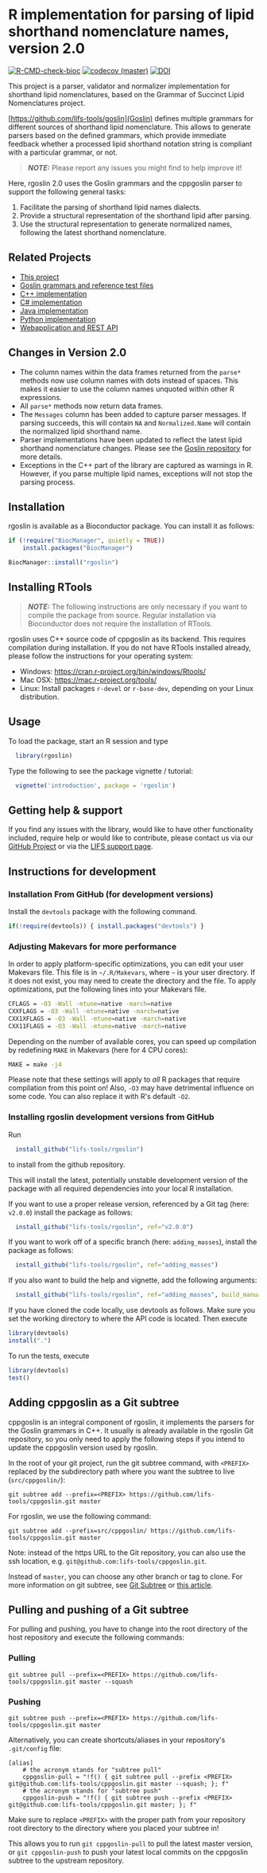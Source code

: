 # R implementation for parsing of lipid shorthand nomenclature names, version 2.0
[![R-CMD-check-bioc](https://github.com/lifs-tools/rgoslin/actions/workflows/check-bioc.yaml/badge.svg)](https://github.com/lifs-tools/rgoslin/actions/workflows/check-bioc.yaml)
[![codecov (master)](https://codecov.io/gh/lifs-tools/rgoslin/branch/master/graph/badge.svg)](https://codecov.io/gh/lifs-tools/rgoslin)
[![DOI](https://zenodo.org/badge/DOI/10.5281/zenodo.6451276.svg)](https://doi.org/10.5281/zenodo.6451276)

This project is a parser, validator and normalizer implementation for shorthand lipid nomenclatures, based on the Grammar of Succinct Lipid Nomenclatures project.

[https://github.com/lifs-tools/goslin](Goslin) defines multiple grammars for different sources of shorthand lipid nomenclature. This allows to generate parsers based on the defined grammars, which provide immediate feedback whether a processed lipid shorthand notation string is compliant with a particular grammar, or not.

> **_NOTE:_**  Please report any issues you might find to help improve it!

Here, rgoslin 2.0 uses the Goslin grammars and the cppgoslin parser to support the following general tasks:

1. Facilitate the parsing of shorthand lipid names dialects.
2. Provide a structural representation of the shorthand lipid after parsing.
3. Use the structural representation to generate normalized names, following the latest shorthand nomenclature.

## Related Projects

- [This project](https://github.com/lifs-tools/rgoslin)
- [Goslin grammars and reference test files](https://github.com/lifs-tools/goslin)
- [C++ implementation](https://github.com/lifs-tools/cppgoslin)
- [C# implementation](https://github.com/lifs-tools/csgoslin)
- [Java implementation](https://github.com/lifs-tools/jgoslin)
- [Python implementation](https://github.com/lifs-tools/pygoslin)
- [Webapplication and REST API](https://github.com/lifs-tools/goslin-webapp)

## Changes in Version 2.0

- The column names within the data frames returned from the `parse*` methods now use column names with dots instead of spaces. This makes it easier to use the column names unquoted within other R expressions.
- All `parse*` methods now return data frames.
- The `Messages` column has been added to capture parser messages. If parsing succeeds, this will contain `NA` and `Normalized.Name` will contain the normalized lipid shorthand name.
- Parser implementations have been updated to reflect the latest lipid shorthand nomenclature changes. Please see the [Goslin repository](https://github.com/lifs-tools/goslin) for more details.
- Exceptions in the C++ part of the library are captured as warnings in R. However, if you parse multiple lipid names, exceptions will not stop the parsing process.

## Installation

rgoslin is available as a Bioconductor package. You can install it as follows:

```R
if (!require("BiocManager", quietly = TRUE))
    install.packages("BiocManager")

BiocManager::install("rgoslin")
```

## Installing RTools

> **_NOTE:_** The following instructions are only necessary if you want to compile the package from source. Regular installation via Bioconductor does not require the installation of RTools.

rgoslin uses C++ source code of cppgoslin as its backend. This requires compilation during installation. If you do not have RTools installed already, please follow the instructions for your operating system:

- Windows: https://cran.r-project.org/bin/windows/Rtools/
- Mac OSX: https://mac.r-project.org/tools/
- Linux: Install packages `r-devel` or `r-base-dev`, depending on your Linux distribution.

## Usage

To load the package, start an R session and type

```R
  library(rgoslin)
```

Type the following to see the package vignette / tutorial:

```R
  vignette('introduction', package = 'rgoslin')
```

## Getting help & support
If you find any issues with the library, would like to have other functionality included, require help or would like to contribute, please contact us via our [GitHub Project](https://github.com/lifs-tools/rgoslin) or via the [LIFS support page](https://lifs-tools.org/support.html).

## Instructions for development

### Installation From GitHub (for development versions)

Install the `devtools` package with the following command.
```R
if(!require(devtools)) { install.packages("devtools") }
```
  
### Adjusting Makevars for more performance

In order to apply platform-specific optimizations, you can edit your user Makevars file.
This file is in `~/.R/Makevars`, where `~` is your user directory. If it does not exist, you may need to create the directory and the file.
To apply optimizations, put the following lines into your Makevars file.

```bash
CFLAGS = -O3 -Wall -mtune=native -march=native
CXXFLAGS = -O3 -Wall -mtune=native -march=native
CXX1XFLAGS = -O3 -Wall -mtune=native -march=native
CXX11FLAGS = -O3 -Wall -mtune=native -march=native
```

Depending on the number of available cores, you can speed up compilation by redefining `MAKE` in Makevars (here for 4 CPU cores):

```bash
MAKE = make -j4
```

Please note that these settings will apply to *all* R packages that require compilation from this point on! Also, `-O3` may have detrimental influence on some code. You can also replace it with R's default `-O2`.

### Installing rgoslin development versions from GitHub

Run

```R
  install_github("lifs-tools/rgoslin")
```
to install from the github repository.

This will install the latest, potentially unstable development version of the package with all required dependencies into your local R installation.

If you want to use a proper release version, referenced by a Git tag (here: `v2.0.0`) install the package as follows:

```R
  install_github("lifs-tools/rgoslin", ref="v2.0.0")
```

If you want to work off of a specific branch (here: `adding_masses`), install the package as follows:

```R
  install_github("lifs-tools/rgoslin", ref="adding_masses")
```

If you also want to build the help and vignette, add the following arguments:

```R
  install_github("lifs-tools/rgoslin", ref="adding_masses", build_manual = TRUE, build_vignettes = TRUE)
```

If you have cloned the code locally, use devtools as follows.
Make sure you set the working directory to where the API code is located.
Then execute

```R
library(devtools)
install(".")
```

To run the tests, execute
```R
library(devtools)
test()
```

## Adding cppgoslin as a Git subtree

cppgoslin is an integral component of rgoslin, it implements the parsers for the Goslin grammars in C++.
It usually is already available in the rgoslin Git repository, so you only need to apply the following steps if you intend to update the cppgoslin version used by rgoslin.

In the root of your git project, run the git subtree command, with `<PREFIX>` replaced by the subdirectory path where you want the subtree to live (`src/cppgoslin/`):

~~~~
git subtree add --prefix=<PREFIX> https://github.com/lifs-tools/cppgoslin.git master
~~~~

For rgoslin, we use the following command:

~~~~
git subtree add --prefix=src/cppgoslin/ https://github.com/lifs-tools/cppgoslin.git master
~~~~

Note: instead of the https URL to the Git repository, you can also use the ssh location, e.g. `git@github.com:lifs-tools/cppgoslin.git`.

Instead of `master`, you can choose any other branch or tag to clone.
For more information on git subtree, see [Git Subtree](https://github.com/git/git/blob/master/contrib/subtree/git-subtree.txt) or [this article](https://blog.developer.atlassian.com/the-power-of-git-subtree/).

## Pulling and pushing of a Git subtree
For pulling and pushing, you have to change into the root directory of the host repository and execute the following commands:

### Pulling
~~~~
git subtree pull --prefix=<PREFIX> https://github.com/lifs-tools/cppgoslin.git master --squash
~~~~

### Pushing
~~~~
git subtree push --prefix=<PREFIX> https://github.com/lifs-tools/cppgoslin.git master
~~~~

Alternatively, you can create shortcuts/aliases in your repository's `.git/config` file:

~~~~
[alias]
    # the acronym stands for "subtree pull"
    cppgoslin-pull = "!f() { git subtree pull --prefix <PREFIX> git@github.com:lifs-tools/cppgoslin.git master --squash; }; f"
    # the acronym stands for "subtree push"
    cppgoslin-push = "!f() { git subtree push --prefix <PREFIX> git@github.com:lifs-tools/cppgoslin.git master; }; f"
~~~~

Make sure to replace `<PREFIX>` with the proper path from your repository root directory to the directory where you placed your subtree in!

This allows you to run `git cppgoslin-pull` to pull the latest master version, or `git cppgoslin-push` to push your latest local commits on the cppgoslin subtree to the upstream repository.

